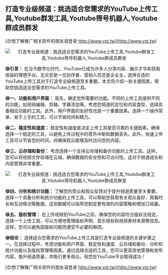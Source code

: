 ## **打造专业级频道：挑选适合您需求的YouTube上传工具,Youtube群发工具,Youtube筛号机器人,Youtube群成员群发**

[😍想了解推广相关软件的朋友请登录 http://www.vst.tw](http://www.vst.tw)

 <center><img src="https://vst.tw/MP4/tuiguang/png/4.png" alt="打造专业级频道：挑选适合您需求的YouTube上传工具,Youtube群发工具,Youtube筛号机器人,Youtube群成员群发"></center>

**😄引言：**
在当今数字化时代，YouTube已成为许多人分享内容、展示才华和获取收益的理想平台。无论您是一位创作者、营销人员还是企业主，选择合适的YouTube上传工具对于打造专业级频道至关重要。本文将介绍一些关键因素，帮助您挑选适合您需求的YouTube上传工具。

**😄一、功能和用户界面：**
首先，确定您所需要的功能。不同的上传工具提供不同的功能，如视频编辑、剪辑、字幕添加等。考虑您频道的定位和内容类型，选择具备相应功能的工具。此外，用户界面的友好性也是一个重要因素。选择一个操作简单、易于上手的工具，可以节省时间和精力。

**😄二、稳定性和速度：**
稳定性和速度是决定上传工具是否可靠的关键因素。确保选择一个稳定的工具，以避免上传过程中的意外中断和数据丢失。此外，快速上传工具可以节省您的时间，并确保观众能够及时访问您的内容。

**😄三、云存储和备份：**
考虑选择一个支持云存储和备份功能的上传工具。这样，您可以将视频文件存储在云端，确保数据的安全性和可访问性。这对于频道成长和内容管理非常重要。

 <center><img src="https://vst.tw/MP4/tuiguang/png/1.png" alt="打造专业级频道：挑选适合您需求的YouTube上传工具,Youtube群发工具,Youtube筛号机器人,Youtube群成员群发"></center>

**😄四、分析和统计功能：**
了解您的受众和观众反馈对于提升频道质量至关重要。选择一个具备分析和统计功能的上传工具，可以帮助您获取有关观众喜好、观看时长和互动情况等数据。这些数据可以指导您制定更有效的内容策略和增加订阅量。

**😄五、版权管理：**
在上传视频到YouTube之前，确保您的内容符合版权法规定。选择一个上传工具，可以方便地管理版权声明、音乐授权和视频素材来源等信息。这样，您可以避免因版权问题而遭受不必要的麻烦。

**😄结论：**
选择适合您需求的YouTube上传工具是打造专业级频道的关键步骤之一。在选择过程中，考虑功能和用户界面、稳定性和速度、云存储和备份、分析和统计功能以及版权管理等因素。通过选择合适的工具，您可以更高效地管理和发布内容，提升频道质量，并吸引更多观众。祝您在YouTube平台取得成功！

[😍想了解推广相关软件的朋友请登录 http://www.vst.tw](http://www.vst.tw)



